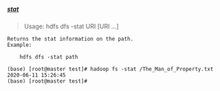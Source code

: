 
##### [stat](https://hadoop.apache.org/docs/r2.6.5/hadoop-project-dist/hadoop-common/FileSystemShell.html#rmr)

> Usage: hdfs dfs -stat URI [URI ...]

```
Returns the stat information on the path.
Example:

    hdfs dfs -stat path
```

```
(base) [root@master test]# hadoop fs -stat /The_Man_of_Property.txt
2020-06-11 15:26:45
(base) [root@master test]# 
```
